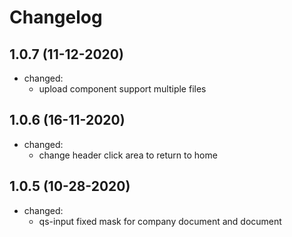 # Changelog

## 1.0.7 (11-12-2020)

- changed:
  - upload component support multiple files

## 1.0.6 (16-11-2020)

- changed:
  - change header click area to return to home

## 1.0.5 (10-28-2020)

- changed:
  - qs-input fixed mask for company document and document

